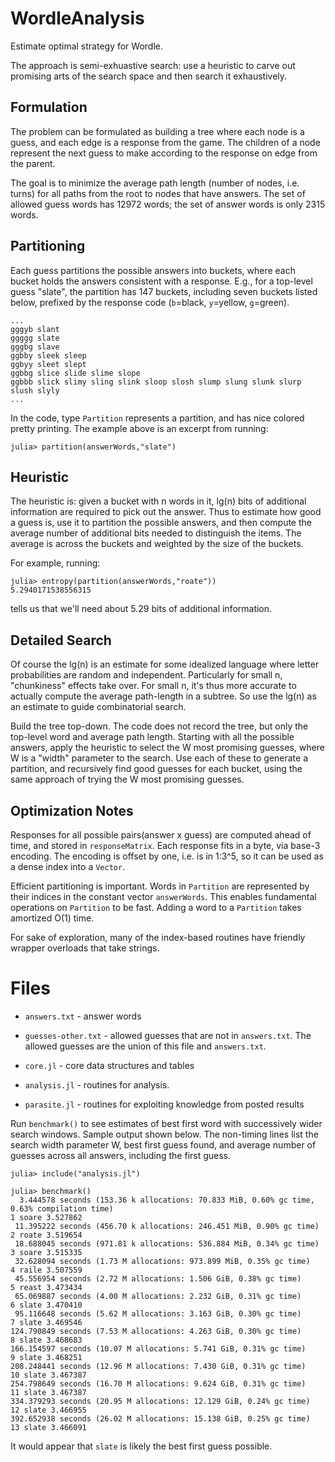 # WordleAnalysis

Estimate optimal strategy for Wordle.

The approach is semi-exhuastive search: use a heuristic to carve out promising
arts of the search space and then search it exhaustively.

## Formulation

The problem can be formulated as building a tree where each node is a guess,
and each edge is a response from the game. The children of a node represent the
next guess to make according to the response on edge from the parent.

The goal is to minimize the average path length (number of nodes, i.e. turns) for
all paths from the root to nodes that have answers. The set of allowed guess words
has 12972 words; the set of answer words is only 2315 words.

## Partitioning

Each guess partitions the possible answers into buckets, where each bucket holds
the answers consistent with a response. E.g., for a top-level guess "slate", the
partition has 147 buckets, including seven buckets listed below, prefixed
by the response code (`b`=black, `y`=yellow, `g`=green).
```
...
gggyb slant
ggggg slate
gggbg slave
ggbby sleek sleep
ggbyy sleet slept
ggbbg slice slide slime slope
ggbbb slick slimy sling slink sloop slosh slump slung slunk slurp slush slyly
...
```
In the code, type `Partition` represents a partition, and has nice colored pretty printing.
The example above is an excerpt from running:
```
julia> partition(answerWords,"slate")
```

## Heuristic

The heuristic is: given a bucket with n words in it, lg(n) bits of additional
information are required to pick out the answer. Thus to estimate how good a guess is,
use it to partition the possible answers, and then compute the average number of
additional bits needed to distinguish the items. The average is across the buckets
and weighted by the size of the buckets.

For example, running:
```
julia> entropy(partition(answerWords,"roate"))
5.2940171538556315
```
tells us that we'll need about 5.29 bits of additional information.

## Detailed Search

Of course the lg(n) is an estimate for some idealized language where letter probabilities
are random and independent. Particularly for small n, "chunkiness" effects take over.
For small n, it's thus more accurate to actually compute the average path-length in a subtree.
So use the lg(n) as an estimate to guide combinatorial search.

Build the tree top-down. The code does not record the tree, but only the top-level word
and average path length. Starting with all the possible answers, apply the heuristic to
select the W most promising guesses, where W is a "width" parameter to the search.
Use each of these to generate a partition, and recursively find good guesses for each bucket,
using the same approach of trying the W most promising guesses.

## Optimization Notes

Responses for all possible pairs(answer x guess) are computed ahead of time, and stored in
`responseMatrix`. Each response fits in a byte, via base-3 encoding.  The encoding is offset
by one, i.e. is in 1:3^5, so it can be used as a dense index into a `Vector`.

Efficient partitioning is important. Words in `Partition` are represented by their indices
in the constant vector `answerWords`.  This enables fundamental operations on `Partition`
to be fast. Adding a word to a `Partition` takes amortized O(1) time.

For sake of exploration, many of the index-based routines have friendly wrapper overloads
that take strings.

# Files

* `answers.txt` - answer words

* `guesses-other.txt` - allowed guesses that are not in `answers.txt`.
  The allowed guesses are the union of this file and `answers.txt`.

* `core.jl` - core data structures and tables

* `analysis.jl` - routines for analysis.

* `parasite.jl` - routines for exploiting knowledge from posted results

Run `benchmark()` to see estimates of best first word with successively wider search windows.
Sample output shown below. The non-timing lines list the search width parameter W, best first guess found,
and average number of guesses across all answers, including the first guess.
```
julia> include("analysis.jl")

julia> benchmark()
  3.444578 seconds (153.36 k allocations: 70.833 MiB, 0.60% gc time, 0.63% compilation time)
1 soare 3.527862
 11.395222 seconds (456.70 k allocations: 246.451 MiB, 0.90% gc time)
2 roate 3.519654
 18.688045 seconds (971.81 k allocations: 536.884 MiB, 0.34% gc time)
3 soare 3.515335
 32.628094 seconds (1.73 M allocations: 973.899 MiB, 0.35% gc time)
4 raile 3.507559
 45.556954 seconds (2.72 M allocations: 1.506 GiB, 0.38% gc time)
5 reast 3.473434
 65.069887 seconds (4.00 M allocations: 2.232 GiB, 0.31% gc time)
6 slate 3.470410
 95.116648 seconds (5.62 M allocations: 3.163 GiB, 0.30% gc time)
7 slate 3.469546
124.790849 seconds (7.53 M allocations: 4.263 GiB, 0.30% gc time)
8 slate 3.468683
166.154597 seconds (10.07 M allocations: 5.741 GiB, 0.31% gc time)
9 slate 3.468251
208.248441 seconds (12.96 M allocations: 7.430 GiB, 0.31% gc time)
10 slate 3.467387
254.798649 seconds (16.70 M allocations: 9.624 GiB, 0.31% gc time)
11 slate 3.467387
334.379293 seconds (20.95 M allocations: 12.129 GiB, 0.24% gc time)
12 slate 3.466955
392.652938 seconds (26.02 M allocations: 15.138 GiB, 0.25% gc time)
13 slate 3.466091
```
It would appear that `slate` is likely the best first guess possible.
